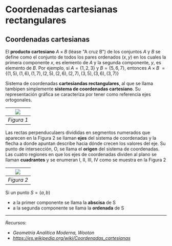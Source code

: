 # Coordenadas cartesianas rectangulares

## Coordenadas cartesianas
El **producto cartesiano** $A \times B$ (léase "A cruz B") de los conjuntos $A$ y $B$ se define como el conjunto de todos los pares ordenados $(x, y)$ en los cuales la primera componente $x$, es elemento de $A$ y la segunda componente, $y$, es elemento de $B$. Por ejemplo, si $A = \{1,2,3\}$ y $B = \{5,6,7\}$, entonces
$A \times B$ $= \{(1,5), (1,6), (1,7), (2,5), (2,6), (2,7), (3,5), (3,6), (3,7)\}$

Sistema de coordenadas **cartesiandas rectangulares**, al que se llama tambipen simplemente **sistema de coordenadas cartesiano**. Su representación gráfica se caracteriza por tener como referencia ejes ortogonales. 

|![](https://upload.wikimedia.org/wikipedia/commons/thumb/0/0e/Cartesian-coordinate-system.svg/250px-Cartesian-coordinate-system.svg.png) |
|:--:|
|*Figura 1*|

Las rectas perpenduculaers divididas en segmentos numerados que aparecen en la Figura 2 se llaman **ejes** del sistema de coordenadas y la flecha a donde apuntan describe hacia dónde crecen los valores del eje. Su punto de intersección, O, se llama el **origen** del sistema de coordenadas.
Las cuatro regiones en que los ejes de coordenadas dividen al plano se llaman **cuadrantes** y se enumeran I, II, III, IV como se muestra en la Figura 2

|![](https://planocartesiano.net/wp-content/uploads/2017/11/cuadrantes-plano-cartesiano-signos.jpg) |
|:--:|
|*Figura 2*|


Si un punto $S = (a,b)$
- a la primer componente se llama la **abscisa** de S
- a la segunda componente se llama la **ordenada** de S

---

*Recursos*: 
- *Geometría Analítica Moderna, Wooton*
- *https://es.wikipedia.org/wiki/Coordenadas_cartesianas*